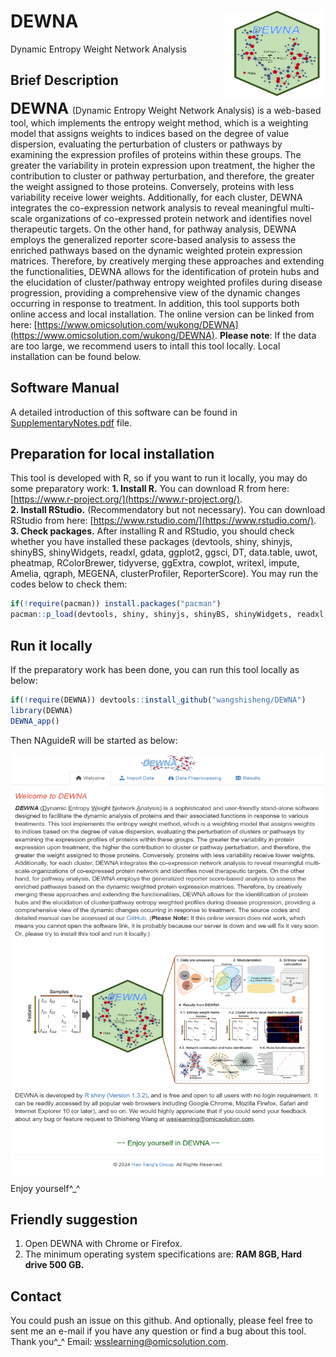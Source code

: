 # DEWNA<img src="DEWNA_logo.png" align="right" height="140" width="164"/>
Dynamic Entropy Weight Network Analysis

## Brief Description
**<font size='5'> DEWNA </font>** (Dynamic Entropy Weight Network Analysis) is a web-based tool, which implements the entropy weight method, which is a weighting model that assigns weights to indices based on the degree of value dispersion, evaluating the perturbation of clusters or pathways by examining the expression profiles of proteins within these groups. The greater the variability in protein expression upon treatment, the higher the contribution to cluster or pathway perturbation, and therefore, the greater the weight assigned to those proteins. Conversely, proteins with less variability receive lower weights. Additionally, for each cluster, DEWNA integrates the co-expression network analysis to reveal meaningful multi-scale organizations of co-expressed protein network and identifies novel therapeutic targets. On the other hand, for pathway analysis, DEWNA employs the generalized reporter score-based analysis to assess the enriched pathways based on the dynamic weighted protein expression matrices. Therefore, by creatively merging these approaches and extending the functionalities, DEWNA allows for the identification of protein hubs and the elucidation of cluster/pathway entropy weighted profiles during disease progression, providing a comprehensive view of the dynamic changes occurring in response to treatment. In addition, this tool supports both online access and local installation. The online version can be linked from here: [https://www.omicsolution.com/wukong/DEWNA](https://www.omicsolution.com/wukong/DEWNA). **Please note**: If the data are too large, we recommend users to intall this tool locally. Local installation can be found below.

## Software Manual
A detailed introduction of this software can be found in [SupplementaryNotes.pdf](https://github.com/wangshisheng/DEWNA/blob/main/SupplementaryNotes.pdf) file.

## Preparation for local installation
This tool is developed with R, so if you want to run it locally, you may do some preparatory work: 
**1. Install R.** You can download R from here: [https://www.r-project.org/](https://www.r-project.org/).  
**2. Install RStudio.** (Recommendatory but not necessary). You can download RStudio from here: [https://www.rstudio.com/](https://www.rstudio.com/).  
**3. Check packages.** After installing R and RStudio, you should check whether you have installed these packages (devtools, shiny, shinyjs, shinyBS, shinyWidgets, readxl, gdata, ggplot2, ggsci, DT, data.table, uwot, pheatmap, RColorBrewer, tidyverse, ggExtra, cowplot, writexl, impute, Amelia, qgraph, MEGENA, clusterProfiler, ReporterScore). You may run the codes below to check them:  

```r
if(!require(pacman)) install.packages("pacman")
pacman::p_load(devtools, shiny, shinyjs, shinyBS, shinyWidgets, readxl, gdata, ggplot2, ggsci, DT, data.table, uwot, pheatmap, RColorBrewer, tidyverse, ggExtra, cowplot, writexl, impute, Amelia, qgraph, MEGENA, clusterProfiler, ReporterScore)
```

## Run it locally
If the preparatory work has been done, you can run this tool locally as below:
```r
if(!require(DEWNA)) devtools::install_github("wangshisheng/DEWNA")
library(DEWNA)
DEWNA_app()
```

Then NAguideR will be started as below:

<img src="homepage.png" align="center" height="672" width="500"/>


Enjoy yourself^_^


## Friendly suggestion
1. Open DEWNA with Chrome or Firefox.
2. The minimum operating system specifications are: **RAM 8GB, Hard drive 500 GB.**


## Contact
You could push an issue on this github. And optionally, please feel free to sent me an e-mail if you have any question or find a bug about this tool. Thank you^_^
Email: wsslearning@omicsolution.com.


